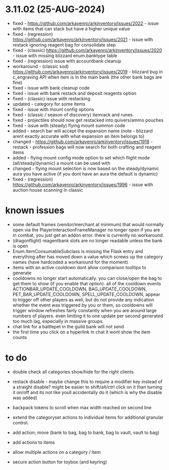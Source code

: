 ﻿# 3.11.02 (25-AUG-2024)
 - fixed - https://github.com/arkayenro/arkinventory/issues/2022 - issue with items that can stack but have a higher unique value
 - fixed - (regression) https://github.com/arkayenro/arkinventory/issues/2021 - issue with restack ignoring reagent bag for consolidate step
 - fixed - (classic) https://github.com/arkayenro/arkinventory/issues/2020 - issue with missing blizzard enum.banktype table
 - fixed - (regression) issue with accountbank cleanup
 - workaround - (classic sod) https://github.com/arkayenro/arkinventory/issues/2019 - blizzard bug in c_engraving API when item is in the main bank (the other bank bags are fine)
 - fixed - issue with bank cleanup code
 - fixed - issue with bank restack and deposit reagents option
 - fixed - (classic) issue with restacking
 - updated - category for some items
 - fixed - issue with mount config options
 - fixed - (classic / season of discovery) itemrack and runes
 - fixed - projectiles should now get restacked into quivers/ammo pouches
 - fixed - issue with (steady) flying mount summon code
 - added - search bar will accept the expansion name (note - blizzard arent exactly accurate with what expansion an item belongs to)
 - changed - https://github.com/arkayenro/arkinventory/issues/1918 - restack - profession bags will now search for both crafting and reagent items
 - added - flying mount config mode option to set which flight mode (all/steady/dynamic) a mount can be used with
 - changed - flying mount selection is now based on the steady/dynamic aura you have active (if you dont have an aura the default is dynamic)
 - fixed - (regression) https://github.com/arkayenro/arkinventory/issues/1996 - issue with auction house scanning in classic


# known issues
 - some default frames (vendor/merchant at minimum) that would normally open via the PlayerInteractionFrameManager no longer open if you are in combat, you just get an addon error.  there is currently no workaround.
 - (dragonflight) reagentbank slots are no longer readable unless the bank is open
 - Enum.ItemConsumableSubclass is missing the Flask entry and everything after has moved down a value which screws up the category names (have hardcoded a workaround for the moment)
 - items with an active cooldown dont allow comparison tooltips to generate
 - cooldowns no longer start automatically.  you can close/open the bag to get them to show (if you enable that option).  all of the cooldown events ACTIONBAR_UPDATE_COOLDOWN, BAG_UPDATE_COOLDOWN, PET_BAR_UPDATE_COOLDOWN, SPELL_UPDATE_COOLDOWN, appear to trigger off other players as well, but do not provide any indication whether the event was triggered by you or them, so cooldowns will trigger window refreshes fairly constantly when you are around large numbers of players.  even limiting it to one update per second generated too much lag, especially in massive groups.
 - chat link for a battlepet in the guild bank will not send
 - the first time you click on a hyperlink in chat it wont show the item counts
 
 
 

# to do
 - double check all categories show/hide for the right clients
 - restack disable - maybe change this to require a modifier key instead of a straight disable?  might be easier to shift/alt/ctrl click on it than turning it on/off and its not like youll accidentally do it (which is why the disable was added)
 - backpack tokens to scroll when max width reached on second line
 - extend the categoryset actions to individual items for additional granular control.
 - add action; move (bank to bag, bag to bank, bag to vault, vault to bag)
 - add actions to items
 - allow multiple actions on a category / item
 
 - secure action button for toybox (and keyring)
